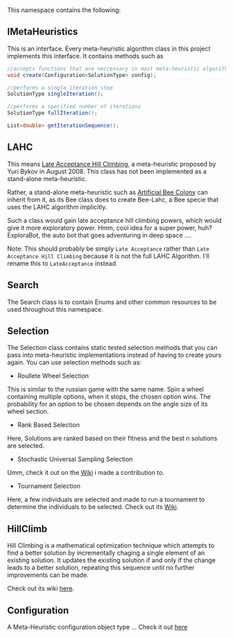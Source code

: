 This namespace contains the following:

## IMetaHeuristics

This is an interface. Every meta-heuristic algorithm class in this project implements this interface. It contains methods such as 

```cs
//accepts functions that are neccessary in most meta-heuristic algorithms
void create(Configuration<SolutionType> config);

//performs a single iteration step
SolutionType singleIteration();

//performs a specified number of iterations
SolutionType fullIteration();

List<double> getIterationSequence();
```

## LAHC

This means [Late Acceptance Hill Climbing](http://www.yuribykov.com/LAHC/), a meta-heuristic proposed by Yuri Bykov in August 2008. This class has not been implemented as a stand-alone meta-heuristic. 

Rather, a stand-alone meta-heuristic such as [Artificial Bee Colony](https://github.com/mykeels/Extensions/tree/master/Extensions/Heuristics/Meta) can inherit from it, as its Bee class does to create Bee-Lahc, a Bee specie that uses the LAHC algorithm implicitly. 

Such a class would gain late acceptance hill climbing powers, which would give it more exploratory power. Hmm, cool idea for a super power, huh? ExploraBot, the auto bot that goes adventuring in deep space ....

Note: This should probably be simply `Late Acceptance` rather than `Late Acceptance Hill Climbing` because it is not the full LAHC Algorithm. I'll rename this to `LateAcceptance` instead

## Search

The Search class is to contain Enums and other common resources to be used throughout this namespace.

## Selection

The Selection class contains static tested selection methods that you can pass into meta-heuristic implementations instead of having to create yours again. You can use selection methods such as:

- Roullete Wheel Selection

This is similar to the russian game with the same name. Spin a wheel containing multiple options, when it stops, the chosen option wins. The probability for an option to be chosen depends on the angle size of its wheel section.

- Rank Based Selection

Here, Solutions are ranked based on their fitness and the best n solutions are selected. 

- Stochastic Universal Sampling Selection

Umm, check it out on the [Wiki](https://en.wikipedia.org/wiki/Stochastic_universal_sampling) i made a contribution to.

- Tournament Selection

Here, a few individuals are selected and made to run a tournament to determine the individuals to be selected. Check out its [Wiki](https://en.wikipedia.org/wiki/Tournament_selection).

## HillClimb<SolutionType>

Hill Climbing is a mathematical optimization technique which attempts to find a better solution by incrementally chaging a single element of an existing solution. It updates the existing solution if and only if the change leads to a better solution, repeating this sequence until no further improvements can be made.

Check out its wiki [here](https://en.wikipedia.org/wiki/Hill_climbing).

## Configuration<SolutionType>

A Meta-Heuristic configuration object type ... Check it out [here](MSearch/Configuration.md)